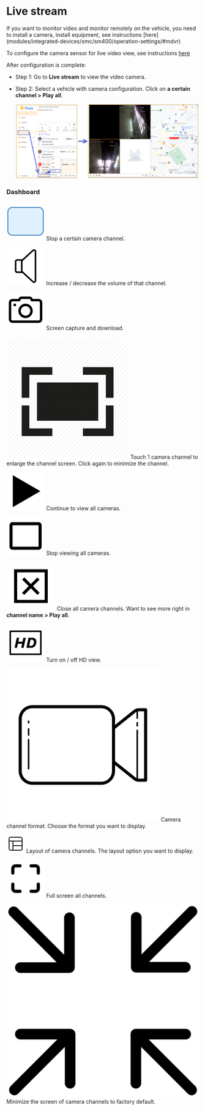 # Live stream

If you want to monitor video and monitor remotely on the vehicle, you need to install a camera, install equipment, see instructions [here] (modules/integrated-devices/smc/sm400/operation-settings/#mdvr)  <div id="mdvr">

To configure the camera sensor for live video view, see instructions [here](modules/web-interface/devices/edit-device/#camera)  <div id="camera">  

After configuration is complete:
* Step 1: Go to **Live stream** to view the video camera.
* Step 2: Select a vehicle with camera configuration. Click on **a certain channel > Play all**.

    <span style="display:block;text-align:left">![Manage device ](/docs/assets/images/web-english/livestream/livestream.png)

### Dashboard

<span class="icon-left ">![Ok](/docs/assets/images/web-interface/icon/SVG/icons8-square.svg) Stop a certain camera channel.

<span class="icon-left svg-filter-info">![Ok](/docs/assets/images/web-interface/icon/SVG/icons8-sound-speaker.svg) Increase / decrease the volume of that channel.

<span class="icon-left svg-filter-info">![Ok](/docs/assets/images/web-interface/icon/SVG/icons8-camera.svg) Screen capture and download.

<span class="icon-left svg-filter-info">![Ok](/docs/assets/images/web-interface/icon/SVG/full-screen-icon-11.png) Touch 1 camera channel to enlarge the channel screen. Click again to minimize the channel.

<span class="icon-left svg-filter-info">![Ok](/docs/assets/images/web-interface/icon/SVG/icons8-play.svg) Continue to view all cameras.

<span class="icon-left svg-filter-info">![Ok](/docs/assets/images/web-interface/icon/SVG/icons8-full-image.svg) Stop viewing all cameras.

<span class="icon-left svg-filter-info">![Ok](/docs/assets/images/web-interface/icon/SVG/icons8-close-window.svg) Close all camera channels. Want to see more right in **channel name > Play all**.

<span class="icon-left svg-filter-info">![Ok](/docs/assets/images/web-interface/icon/SVG/icons8-hd.svg) Turn on / off HD view.

<span class="icon-left svg-filter-info">![Ok](/docs/assets/images/web-interface/icon/SVG/icons8-video-call.svg) Camera channel format. Choose the format you want to display.

<span class="icon-left svg-filter-info">![Ok](/docs/assets/images/web-interface/icon/SVG/layout.svg) Layout of camera channels. The layout option you want to display.

<span class="icon-left svg-filter-info">![Ok](/docs/assets/images/web-interface/icon/SVG/icons8-full-screen.svg) Full screen all channels.

<span class="icon-left svg-filter-info">![Ok](/docs/assets/images/web-interface/icon/SVG/full-screen-exit.svg) Minimize the screen of camera channels to factory default.
 
